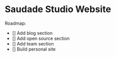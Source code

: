 # Saudade Studio Website

Roadmap:

- [] Add blog section
- [] Add open source section
- [] Add team section
- [] Build personal site